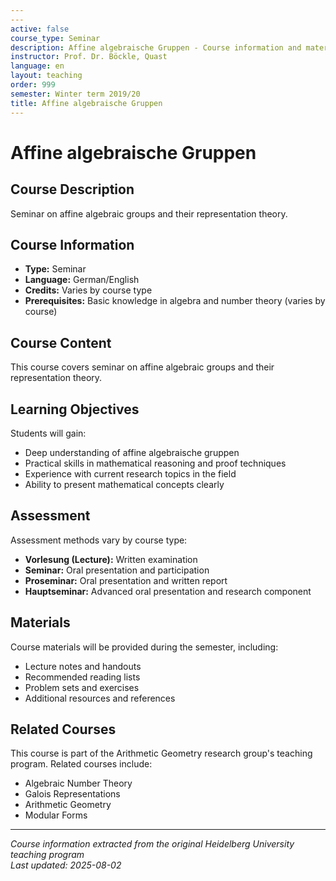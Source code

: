 ```yaml
---
---
active: false
course_type: Seminar
description: Affine algebraische Gruppen - Course information and materials.
instructor: Prof. Dr. Böckle, Quast
language: en
layout: teaching
order: 999
semester: Winter term 2019/20
title: Affine algebraische Gruppen
---
```



# Affine algebraische Gruppen

## Course Description 

Seminar on affine algebraic groups and their representation theory.

## Course Information 

- **Type:** Seminar
- **Language:** German/English
- **Credits:** Varies by course type
- **Prerequisites:** Basic knowledge in algebra and number theory (varies by course)

## Course Content 

This course covers seminar on affine algebraic groups and their representation theory.

## Learning Objectives 

Students will gain:
- Deep understanding of affine algebraische gruppen
- Practical skills in mathematical reasoning and proof techniques
- Experience with current research topics in the field
- Ability to present mathematical concepts clearly

## Assessment 

Assessment methods vary by course type:
- **Vorlesung (Lecture):** Written examination
- **Seminar:** Oral presentation and participation
- **Proseminar:** Oral presentation and written report
- **Hauptseminar:** Advanced oral presentation and research component

## Materials 

Course materials will be provided during the semester, including:
- Lecture notes and handouts
- Recommended reading lists
- Problem sets and exercises
- Additional resources and references

## Related Courses 

This course is part of the Arithmetic Geometry research group's teaching program. Related courses include:
- Algebraic Number Theory
- Galois Representations
- Arithmetic Geometry
- Modular Forms

---

*Course information extracted from the original Heidelberg University teaching program*  
*Last updated: 2025-08-02*